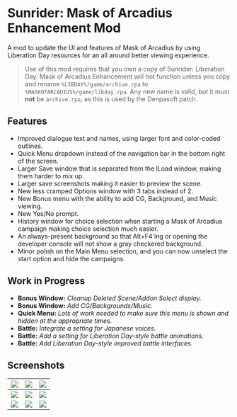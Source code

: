 # Sunrider: Mask of Arcadius Enhancement Mod

A mod to update the UI and features of Mask of Arcadius by using Liberation Day resources for an all around better viewing experience.

> Use of this mod requires that you own a copy of Sunrider: Liberation Day. Mask of Arcadius Enhancement will not function unless you copy and rename `%LIBDAY%/game/archive.rpa` to `%MASKOFARCADIUS%/game/libday.rpa`. Any new name is valid, but it must **not** be `archive.rpa`, as this is used by the Denpasoft patch.


## Features

* Improved dialogue text and names, using larger font and color-coded outlines.
* Quick Menu dropdown instead of the navigation bar in the bottom right of the screen.
* Larger Save window that is separated from the lLoad window, making them harder to mix up.
* Larger save screenshots making it easier to preview the scene.
* New less cramped Options window with 3 tabs instead of 2.
* New Bonus menu with the ability to add CG, Background, and Music viewing.
* New Yes/No prompt.
* History window for choice selection when starting a Mask of Arcadius campaign making choice selection much easier.
* An always-present background so that Alt+F4'ing or opening the developer console will not show a gray checkered background.
* Minor polish on the Main Menu selection, and you can now unselect the start option and hide the campaigns.


## Work in Progress

* **Bonus Window:** *Cleanup Deleted Scene/Addon Select display.*
* **Bonus Window:** *Add CG/Backgrounds/Music.*
* **Quick Menu:** *Lots of work needed to make sure this menu is shown and hidden at the appropriate times.*
* **Battle:** *Integrate a setting for Japanese voices.*
* **Battle:** *Add a setting for Liberation Day-style battle animations.*
* **Battle:** *Add Liberation Day-style improved battle interfaces.*

## Screenshots

|[![](https://i.imgur.com/i7WfBBK.png)](https://i.imgur.com/2Nn7IZ1.png)|[![](https://i.imgur.com/88NPssG.png)](https://i.imgur.com/kLKy3FZ.png)|[![](https://i.imgur.com/a4eS6N6.png)](https://i.imgur.com/m1xiSk7.png)|
|:--:|:--:|:--:|
|[![](https://i.imgur.com/gHf4wgS.png)](https://i.imgur.com/HKT8xQ0.png)|[![](https://i.imgur.com/M9ZLSue.png)](https://i.imgur.com/Rhm2D8H.png)|[![](https://i.imgur.com/IgpCoAB.png)](https://i.imgur.com/WUFOgPJ.png)|
|[![](https://i.imgur.com/IUJPLDb.png)](https://i.imgur.com/nAegDlv.png)|[![](https://i.imgur.com/bCWNgCr.png)](https://i.imgur.com/wZh0AXA.png)|[![](https://i.imgur.com/EN89pqe.png)](https://i.imgur.com/6dWc6Op.png)|

<!--|[![]()]()|[![]()]()|[![]()]()|-->
